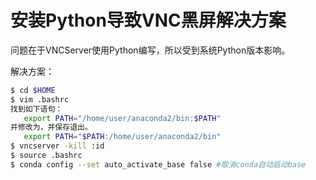 # 安装Python导致VNC黑屏解决方案


问题在于VNCServer使用Python编写，所以受到系统Python版本影响。

解决方案：

```bash
$ cd $HOME
$ vim .bashrc
找到如下语句：
   export PATH="/home/user/anaconda2/bin:$PATH"
并修改为，并保存退出。
   export PATH="$PATH:/home/user/anaconda2/bin"
$ vncserver -kill :id
$ source .bashrc
$ conda config --set auto_activate_base false #取消conda自动启动base
```


